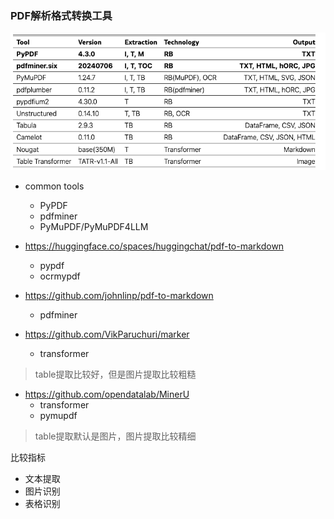 
### PDF解析格式转换工具

![alt text](image.png)

- common tools
    - PyPDF
    - pdfminer
    - PyMuPDF/PyMuPDF4LLM

- https://huggingface.co/spaces/huggingchat/pdf-to-markdown
    - pypdf
    - ocrmypdf
- https://github.com/johnlinp/pdf-to-markdown
    - pdfminer

- https://github.com/VikParuchuri/marker
    - transformer
> table提取比较好，但是图片提取比较粗糙
- https://github.com/opendatalab/MinerU
    - transformer
    - pymupdf
> table提取默认是图片，图片提取比较精细

比较指标
- 文本提取
- 图片识别
- 表格识别
